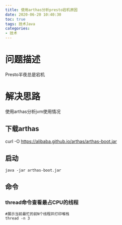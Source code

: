 ```yaml
---
title: 使用arthas分析presto宕机原因
date: 2020-06-20 10:40:30
toc: true
tags: 技术Java
categories: 
- 技术
---
```


 

# 问题描述

Presto半夜总是宕机

# 解决思路

使用arthas分析jvm使用情况

<!--more-->

## 下载arthas

 curl -O https://alibaba.github.io/arthas/arthas-boot.jar 

## 启动

```
java -jar arthas-boot.jar
```

## 命令

### thread命令查看最占CPU的线程

```
#展示当前最忙的前N个线程并打印堆栈
thread -n 3 
```

